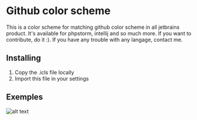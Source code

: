 # Github color scheme
This is a color scheme for matching github color scheme in all jetbrains product. It's available for phpstorm, intellij and so much more. If you want to contribute, do it :). If you have any trouble with any langage, contact me.

## Installing
1. Copy the .icls file locally
2. Import this file in your settings

## Exemples
![alt text](https://github.com/Fasteel/jetbrains-github-color-schemes/blob/master/images/2.png)
